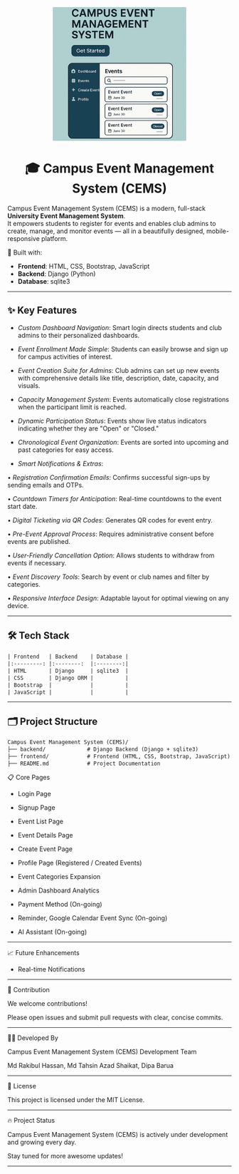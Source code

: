 <p align="center">
  <img src="CEMS.png" width="300" alt="Campus Event Management System Logo">
</p>

## <h1 align="center"> 🎓 Campus Event Management System (CEMS) </h1>

Campus Event Management System (CEMS) is a modern, full-stack **University Event Management System**.  
It empowers students to register for events and enables club admins to create, manage, and monitor events —  all in a beautifully designed, mobile-responsive platform.

🚀 Built with:  
- **Frontend**: HTML, CSS, Bootstrap, JavaScript  
- **Backend**: Django (Python)  
- **Database**: sqlite3   

---

## ✨ Key Features

- *Custom Dashboard Navigation*:
Smart login directs students and club admins to their personalized dashboards.

- *Event Enrollment Made Simple*:
Students can easily browse and sign up for campus activities of interest.

- *Event Creation Suite for Admins*:
Club admins can set up new events with comprehensive details like title, description, date, capacity, and visuals.

- *Capacity Management System*:
Events automatically close registrations when the participant limit is reached.

- *Dynamic Participation Status*:
Events show live status indicators indicating whether they are "Open" or "Closed."

- *Chronological Event Organization*:
Events are sorted into upcoming and past categories for easy access.

- *Smart Notifications & Extras*:

• *Registration Confirmation Emails*: Confirms successful sign-ups by sending emails and OTPs.

• *Countdown Timers for Anticipation*: Real-time countdowns to the event start date.

• *Digital Ticketing via QR Codes*: Generates QR codes for event entry.

• *Pre-Event Approval Process*: Requires administrative consent before events are published.

• *User-Friendly Cancellation Option*: Allows students to withdraw from events if necessary.

• *Event Discovery Tools*: Search by event or club names and filter by categories.

• *Responsive Interface Design*: Adaptable layout for optimal viewing on any device.

---

## 🛠️ Tech Stack

```
| Frontend   | Backend    | Database |
|:---------: |:--------:  |:--------:|
| HTML       | Django     | sqlite3  |
| CSS        | Django ORM |          |
| Bootstrap  |            |          |
| JavaScript |            |          |
```
---

## 🗂️ Project Structure

```
Campus Event Management System (CEMS)/
├── backend/             # Django Backend (Django + sqlite3)
├── frontend/            # Frontend (HTML, CSS, Bootstrap, JavaScript)
├── README.md            # Project Documentation
```

📋 Core Pages

- Login Page

- Signup Page

- Event List Page

- Event Details Page

- Create Event Page

- Profile Page (Registered / Created Events)

- Event Categories Expansion

- Admin Dashboard Analytics

- Payment Method (On-going)

- Reminder, Google Calendar Event Sync (On-going)

- AI Assistant (On-going)

---

📈 Future Enhancements

- Real-time Notifications

---

🤝 Contribution 

We welcome contributions!

Please open issues and submit pull requests with clear, concise commits.

---

🧑‍💻 Developed By

Campus Event Management System (CEMS) Development Team

Md Rakibul Hassan, Md Tahsin Azad Shaikat, Dipa Barua

---

📄 License

This project is licensed under the MIT License.

---

🔥 Project Status

Campus Event Management System (CEMS) is actively under development and growing every day.

Stay tuned for more awesome updates!

---
